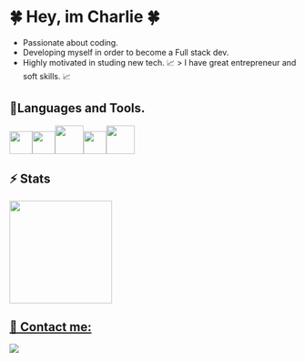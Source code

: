 # 🍀 Hey, im Charlie 🍀

* Passionate about coding.
* Developing myself in order to become a Full stack dev.
* Highly motivated in studing new tech.
📈 > I have great entrepreneur and soft skills. 📈

## 🎯Languages and Tools.
  
  <img src="https://cdn.jsdelivr.net/gh/devicons/devicon/icons/javascript/javascript-original.svg" width="40" Height="40" /><img src="https://cdn.jsdelivr.net/gh/devicons/devicon/icons/css3/css3-original.svg"   width="40" Height="40" /><img src="https://cdn.jsdelivr.net/gh/devicons/devicon/icons/html5/html5-original-wordmark.svg"  width="50" Height="50" /><img src="https://cdn.jsdelivr.net/gh/devicons/devicon/icons/git/git-original.svg" width="40" Height="40" /><img src="https://cdn.jsdelivr.net/gh/devicons/devicon@latest/icons/python/python-original.svg" width="50" Height="50" />
          

## ⚡ Stats 
  <div>
    <a href="https://github.com/churle">
    <img loading="lazy" height="180em" src="https://github-readme-stats.vercel.app/api/top-langs/?username=churle&layout=compact&langs_count=7&theme=dracula"/>
   
  </div>

## 💬 Contact me:
 <a href="https://instagram.com/charlie_cwv" target="_blank"> <img loading="lazy" src="https://img.shields.io/badge/-Instagram-%23E4405F?style=for-the-badge&logo=instagram&logoColor=white" target="_blank"></a>




